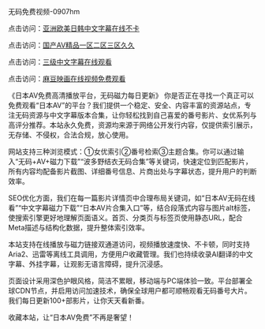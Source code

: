 无码免费视频-0907hm

点击访问：<a href="https://heiliaoow5kzm.pages.dev">亚洲欧美日韩中文字幕在线不卡</a>

点击访问：<a href="https://heiliaozj3tjd.pages.dev">国产AⅤ精品一区二区三区久久</a>

点击访问：<a href="https://heiliaoll4qsx.pages.dev">三级中文字幕在线观看</a>

点击访问：<a href="https://heiliaoxwd5i8.pages.dev">麻豆映画在线视频免费观看</a>

《日本AV免费高清播放平台，无码磁力每日更新》
你是否正在寻找一个真正可以免费观看“日本AV”的平台？我们提供一个稳定、安全、内容丰富的资源站点，专注无码资源与中文字幕版本合集，让你轻松找到自己喜爱的番号影片、女优系列与高评分推荐。本站永久免费，资源均来源于网络公开发行内容，仅提供索引展示，无存储、不侵权，合法合规，放心使用。

网站支持三种浏览模式：①女优索引②番号检索③主题合集。你可以通过输入“无码+AV+磁力下载”“波多野结衣无码合集”等关键词，快速定位到匹配影片，所有内容均配备影片截图、详细番号信息、片商出处与字幕状态，提升用户的判断效率。

SEO优化方面，我们在每一篇影片详情页中合理布局关键词，如“日本AV无码在线看”“中文字幕磁力下载”“日本AV片合集入口”等，结合段落式内容与图片alt标签，使搜索引擎更好地理解页面语义。首页、分类页与标签页使用静态URL，配合Meta描述与结构化数据，提升整体索引效率。

本站支持在线播放与磁力链接双通道访问，视频播放速度快、不卡顿，同时支持Aria2、迅雷等离线工具调用，方便用户收藏管理。我们也持续收录AI翻译的中文字幕、外挂字幕，让观影无语言障碍，提升沉浸感。

页面设计采用深色护眼风格，简洁不累眼，移动端与PC端体验一致。平台部署全球CDN节点，并启用访问加速技术，确保全球用户都可顺畅观看无码番号大片。我们每日更新100+部影片，让你天天看新番。

收藏本站，让“日本AV免费”不再是奢望！

<span style="display:none;">[Canonical link]( ）</span>
